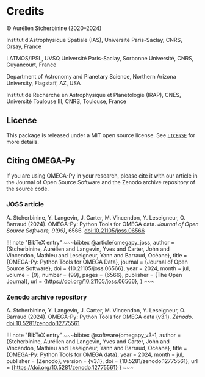 # Credits

© Aurélien Stcherbinine (2020–2024)

Institut d'Astrophysique Spatiale (IAS), Université Paris-Saclay, CNRS, Orsay, France

LATMOS/IPSL, UVSQ Université Paris-Saclay, Sorbonne Université, CNRS, Guyancourt, France

Department of Astronomy and Planetary Science, Northern Arizona University, Flagstaff, AZ, USA

Institut de Recherche en Astrophysique et Planétologie (IRAP), CNES, Université Toulouse III,
CNRS, Toulouse, France


## License
This package is released under a MIT open source license. See [`LICENSE`](https://github.com/AStcherbinine/omegapy/blob/master/LICENSE) for more details.

## Citing OMEGA-Py
If you are using OMEGA-Py in your research, please cite it with our article in the Journal of Open
Source Software and the Zenodo archive repository of the source code.

### JOSS article
A. Stcherbinine, Y. Langevin, J. Carter, M. Vincendon, Y. Leseigneur, O. Barraud (2024). 
OMEGA-Py: Python Tools for OMEGA data. *Journal of Open Source Software, 9(99)*, 6566. 
[doi:10.21105/joss.06566](https://doi.org/10.21105/joss.06566)

!!! note "BibTeX entry"
    ~~~bibtex
    @article{omegapy_joss,
    author       = {Stcherbinine, Aurélien and
                    Langevin, Yves and
                    Carter, John and
                    Vincendon, Mathieu and
                    Leseigneur, Yann and
                    Barraud, Océane},
    title        = {OMEGA-Py: Python Tools for OMEGA Data}, 
    journal      = {Journal of Open Source Software},
    doi          = {10.21105/joss.06566}, 
    year         = 2024, 
    month        = jul,
    volume       = {9}, 
    number       = {99}, 
    pages        = {6566}, 
    publisher    = {The Open Journal}, 
    url          = {https://doi.org/10.21105/joss.06566}, 
    }
    ~~~

### Zenodo archive repository
A. Stcherbinine, Y. Langevin, J. Carter, M. Vincendon, Y. Leseigneur, O. Barraud (2024). 
OMEGA-Py: Python Tools for OMEGA data (v3.1). *Zenodo*. 
[doi:10.5281/zenodo.12775561](https://doi.org/10.5281/zenodo.12775561)

!!! note "BibTeX entry"
    ~~~bibtex
    @software{omegapy_v3-1,
    author       = {Stcherbinine, Aurélien and
                    Langevin, Yves and
                    Carter, John and
                    Vincendon, Mathieu and
                    Leseigneur, Yann and
                    Barraud, Océane},
    title        = {OMEGA-Py: Python Tools for OMEGA data},
    year         = 2024,
    month        = jul,
    publisher    = {Zenodo},
    version      = {v3.1},
    doi          = {10.5281/zenodo.12775561},
    url          = {https://doi.org/10.5281/zenodo.12775561}
    }
    ~~~

